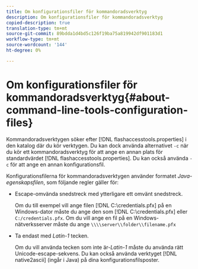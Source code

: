 ```yaml
---
title: Om konfigurationsfiler för kommandoradsverktyg
description: Om konfigurationsfiler för kommandoradsverktyg
copied-description: true
translation-type: tm+mt
source-git-commit: 89bdda1d4bd5c126f19ba75a819942df901183d1
workflow-type: tm+mt
source-wordcount: '144'
ht-degree: 0%

---
```



# Om konfigurationsfiler för kommandoradsverktyg{#about-command-line-tools-configuration-files}

Kommandoradsverktygen söker efter [!DNL flashaccesstools.properties] i den katalog där du kör verktygen. Du kan dock använda alternativet `-c` när du kör ett kommandoradsverktyg för att ange en annan plats för standardvärdet [!DNL flashaccesstools.properties]. Du kan också använda `-c` för att ange en annan konfigurationsfil.

Konfigurationsfilerna för kommandoradsverktygen använder formatet *Java-egenskapsfilen*, som följande regler gäller för:

* Escape-omvända snedstreck med ytterligare ett omvänt snedstreck.

   Om du till exempel vill ange filen [!DNL C:\credentials.pfx] på en Windows-dator måste du ange den som [!DNL C:\\credentials.pfx] eller `C:/credentials.pfx`. Om du vill ange en fil på en Windows-nätverksserver måste du ange `\\\\server\\folder\\filename.pfx`
* Ta endast med *Latin-1* tecken.

   Om du vill använda tecken som inte är-*Latin-1* måste du använda rätt Unicode-escape-sekvens. Du kan också använda verktyget [!DNL native2ascii] (ingår i Java) på dina konfigurationsfilsposter.
